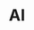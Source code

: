 ---
permalink: false
hideInSitemap: true
tags: level2
key: ai_de
title: AI
redirect: /de/guidelines/ai/ai-design-foundation/
parent: guidelines_de
order: 3
eleventyExcludeFromCollections: true
---